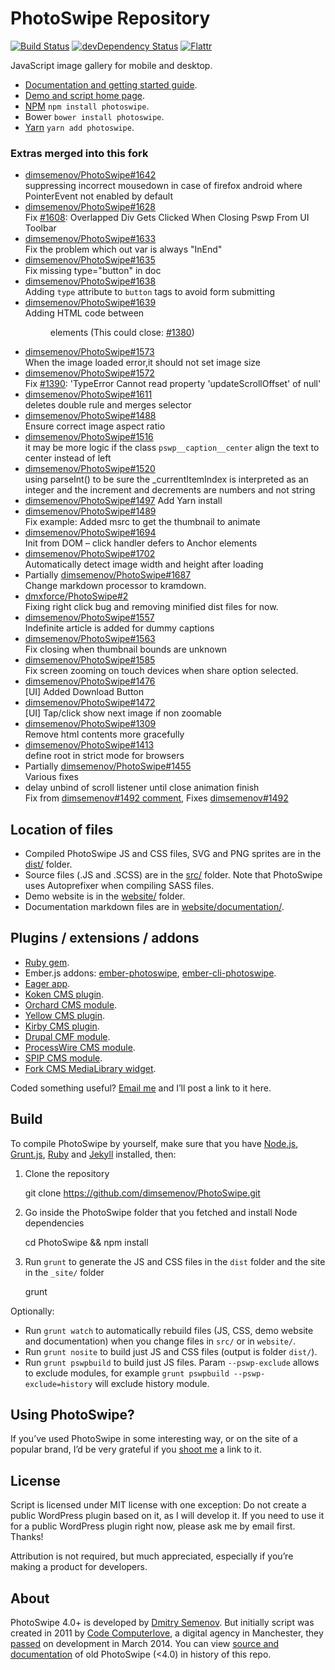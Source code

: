 # PhotoSwipe Repository 

[![Build Status](https://travis-ci.org/dimsemenov/PhotoSwipe.svg)](https://travis-ci.org/dimsemenov/PhotoSwipe) 
[![devDependency Status](https://david-dm.org/dimsemenov/PhotoSwipe/dev-status.svg)](https://david-dm.org/dimsemenov/PhotoSwipe#info=devDependencies)
[![Flattr](http://api.flattr.com/button/flattr-badge-large.png)](http://flattr.com/thing/3698358/dimsemenovPhotoSwipe-on-GitHub)

JavaScript image gallery for mobile and desktop. 

- [Documentation and getting started guide](http://photoswipe.com/documentation/getting-started.html).
- [Demo and script home page](http://photoswipe.com).
- [NPM](https://www.npmjs.com/package/photoswipe) `npm install photoswipe`.
- Bower `bower install photoswipe`.
- [Yarn](https://yarnpkg.com/en/package/photoswipe) `yarn add photoswipe`.

### Extras merged into this fork

- [dimsemenov/PhotoSwipe#1642](https://github.com/dimsemenov/PhotoSwipe/pull/1642)  
  suppressing incorrect mousedown in case of firefox android where PointerEvent not enabled by default
- [dimsemenov/PhotoSwipe#1628](https://github.com/dimsemenov/PhotoSwipe/pull/1628)  
  Fix [#1608](https://github.com/dimsemenov/PhotoSwipe/issues/1608): Overlapped Div Gets Clicked When Closing Pswp From UI Toolbar
- [dimsemenov/PhotoSwipe#1633](https://github.com/dimsemenov/PhotoSwipe/pull/1633)  
  Fix the problem which out var is always "InEnd"
- [dimsemenov/PhotoSwipe#1635](https://github.com/dimsemenov/PhotoSwipe/pull/1635)  
  Fix missing type="button" in doc
- [dimsemenov/PhotoSwipe#1638](https://github.com/dimsemenov/PhotoSwipe/pull/1638)  
  Adding `type` attribute to `button` tags to avoid form submitting
- [dimsemenov/PhotoSwipe#1639](https://github.com/dimsemenov/PhotoSwipe/pull/1639)  
  Adding HTML code between <figure> elements (This could close: [#1380](https://github.com/dimsemenov/PhotoSwipe/issues/1380))
- [dimsemenov/PhotoSwipe#1573](https://github.com/dimsemenov/PhotoSwipe/pull/1573)  
  When the image loaded error,it should not set image size
- [dimsemenov/PhotoSwipe#1572](https://github.com/dimsemenov/PhotoSwipe/pull/1572)  
  Fix [#1390](https://github.com/dimsemenov/PhotoSwipe/issues/1390): 'TypeError Cannot read property 'updateScrollOffset' of null'
- [dimsemenov/PhotoSwipe#1611](https://github.com/dimsemenov/PhotoSwipe/pull/1611)  
  deletes double rule and merges selector
- [dimsemenov/PhotoSwipe#1488](https://github.com/dimsemenov/PhotoSwipe/pull/1488)  
  Ensure correct image aspect ratio
- [dimsemenov/PhotoSwipe#1516](https://github.com/dimsemenov/PhotoSwipe/pull/1516)  
  it may be more logic if the class `pswp__caption__center` align the text to center instead of left
- [dimsemenov/PhotoSwipe#1520](https://github.com/dimsemenov/PhotoSwipe/pull/1520)  
  using parseInt() to be sure the _currentItemIndex is interpreted as an integer and the increment and decrements are numbers and not string
- [dimsemenov/PhotoSwipe#1497](https://github.com/dimsemenov/PhotoSwipe/pull/1497)
  Add Yarn install
- [dimsemenov/PhotoSwipe#1489](https://github.com/dimsemenov/PhotoSwipe/pull/1489)  
  Fix example: Added msrc to get the thumbnail to animate
- [dimsemenov/PhotoSwipe#1694](https://github.com/dimsemenov/PhotoSwipe/pull/1694)  
  Init from DOM – click handler defers to Anchor elements
- [dimsemenov/PhotoSwipe#1702](https://github.com/dimsemenov/PhotoSwipe/pull/1702)  
  Automatically detect image width and height after loading
- Partially [dimsemenov/PhotoSwipe#1687](https://github.com/dimsemenov/PhotoSwipe/pull/1687)  
  Change markdown processor to kramdown.
- [dmxforce/PhotoSwipe#2](https://github.com/dmxforce/PhotoSwipe/pull/2)  
  Fixing right click bug and removing minified dist files for now.
- [dimsemenov/PhotoSwipe#1557](https://github.com/dimsemenov/PhotoSwipe/pull/1557)  
  Indefinite article is added for dummy captions
- [dimsemenov/PhotoSwipe#1563](https://github.com/dimsemenov/PhotoSwipe/pull/1563)  
  Fix closing when thumbnail bounds are unknown
- [dimsemenov/PhotoSwipe#1585](https://github.com/dimsemenov/PhotoSwipe/pull/1585)  
  Fix screen zooming on touch devices when share option selected.
- [dimsemenov/PhotoSwipe#1476](https://github.com/dimsemenov/PhotoSwipe/pull/1476)  
  [UI] Added Download Button
- [dimsemenov/PhotoSwipe#1472](https://github.com/dimsemenov/PhotoSwipe/pull/1472)  
  [UI] Tap/click show next image if non zoomable
- [dimsemenov/PhotoSwipe#1309](https://github.com/dimsemenov/PhotoSwipe/pull/1309)  
  Remove html contents more gracefully
- [dimsemenov/PhotoSwipe#1413](https://github.com/dimsemenov/PhotoSwipe/pull/1413)  
  define root in strict mode for browsers
- Partially [dimsemenov/PhotoSwipe#1455](https://github.com/dimsemenov/PhotoSwipe/pull/1455)  
  Various fixes
- delay unbind of scroll listener until close animation finish  
  Fix from [dimsemenov#1492 comment](https://github.com/dimsemenov/PhotoSwipe/issues/1492#issuecomment-447886917), Fixes [dimsemenov#1492](https://github.com/dimsemenov/PhotoSwipe/issues/1492)

## Location of files

- Compiled PhotoSwipe JS and CSS files, SVG and PNG sprites are in the [dist/](https://github.com/dimsemenov/PhotoSwipe/tree/master/dist) folder.
- Source files (.JS and .SCSS) are in the [src/](https://github.com/dimsemenov/PhotoSwipe/tree/master/src) folder.  Note that PhotoSwipe uses Autoprefixer when compiling SASS files.
- Demo website is in the [website/](https://github.com/dimsemenov/PhotoSwipe/tree/master/website) folder.
- Documentation markdown files are in [website/documentation/](https://github.com/dimsemenov/PhotoSwipe/tree/master/website/documentation).

## Plugins / extensions / addons

- [Ruby gem](https://rubygems.org/gems/photoswipe-rails).
- Ember.js addons: [ember-photoswipe](https://github.com/kaermorchen/ember-photoswipe), [ember-cli-photoswipe](https://github.com/poetic/ember-cli-photoswipe).
- [Eager app](https://eager.io/app/DvuKIoU8iTOt).
- [Koken CMS plugin](https://github.com/DanielMuller/koken-plugin-photoswipe).
- [Orchard CMS module](https://gallery.orchardproject.net/List/Modules/Orchard.Module.Cascade.PhotoSwipe).
- [Yellow CMS plugin](https://github.com/datenstrom/yellow-plugins/tree/master/gallery).
- [Kirby CMS plugin](https://github.com/SiteMarina/guggenheim).
- [Drupal CMF module](https://www.drupal.org/project/photoswipe).
- [ProcessWire CMS module](https://github.com/blynx/MarkupProcesswirePhotoswipe).
- [SPIP CMS module](https://plugins.spip.net/photoswipe.html).
- [Fork CMS MediaLibrary widget](https://github.com/forkcms/forkcms).

Coded something useful? <a href='mailto:diiiimaaaa@gmail.com?subject="PhotoSwipe Plugin"'>Email me</a> and I’ll post a link to it here.

## Build 

To compile PhotoSwipe by yourself, make sure that you have [Node.js](http://nodejs.org/), [Grunt.js](https://github.com/cowboy/grunt), [Ruby](http://www.ruby-lang.org/) and [Jekyll](https://github.com/mojombo/jekyll/) installed, then:

1) Clone the repository

	git clone https://github.com/dimsemenov/PhotoSwipe.git

2) Go inside the PhotoSwipe folder that you fetched and install Node dependencies

	cd PhotoSwipe && npm install

3) Run `grunt` to generate the JS and CSS files in the `dist` folder and the site in the `_site/` folder

	grunt

Optionally:

- Run `grunt watch` to automatically rebuild files (JS, CSS, demo website and documentation) when you change files in `src/` or in `website/`.
- Run `grunt nosite` to build just JS and CSS files (output is folder `dist/`).
- Run `grunt pswpbuild` to build just JS files. Param `--pswp-exclude` allows to exclude modules, for example `grunt pswpbuild --pswp-exclude=history` will exclude history module.

## Using PhotoSwipe?

If you’ve used PhotoSwipe in some interesting way, or on the site of a popular brand, I’d be very grateful if you <a href='mailto:diiiimaaaa@gmail.com?subject="Site that uses PhotoSwipe"'>shoot me</a> a link to it.

## License

Script is licensed under MIT license with one exception: Do not create a public WordPress plugin based on it, as I will develop it. If you need to use it for a public WordPress plugin right now, please ask me by email first. Thanks!

Attribution is not required, but much appreciated, especially if you’re making a product for developers.

## About

PhotoSwipe 4.0+ is developed by [Dmitry Semenov](http://twitter.com/dimsemenov). But initially script was created in 2011 by [Code Computerlove](http://www.codecomputerlove.com/), a digital agency in Manchester, they [passed](https://twitter.com/PhotoSwipe/status/444134042787930113) on development in March 2014. You can view [source and documentation](https://github.com/dimsemenov/PhotoSwipe/tree/v3.0.3) of old PhotoSwipe (<4.0) in history of this repo.



